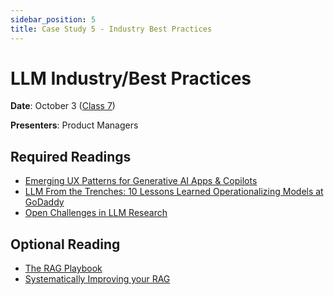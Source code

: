```yaml
---
sidebar_position: 5
title: Case Study 5 - Industry Best Practices
---
```


# LLM Industry/Best Practices

**Date**: October 3 ([Class 7](../classes/week7.md))

**Presenters**: Product Managers

## Required Readings

- [Emerging UX Patterns for Generative AI Apps & Copilots](https://www.tidepool.so/blog/emerging-ux-patterns-for-generative-ai-apps-copilots)
- [LLM From the Trenches: 10 Lessons Learned Operationalizing Models at GoDaddy](https://www.godaddy.com/resources/news/llm-from-the-trenches-10-lessons-learned-operationalizing-models-at-godaddy)
- [Open Challenges in LLM Research](https://huyenchip.com/2023/08/16/llm-research-open-challenges.html)

## Optional Reading

- [The RAG Playbook](https://jxnl.co/writing/2024/08/19/rag-flywheel/)
- [Systematically Improving your RAG](https://jxnl.co/writing/2024/05/22/systematically-improving-your-rag/)
